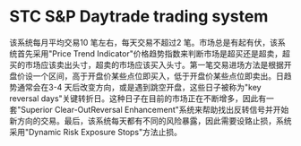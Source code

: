 # STC S&P Daytrade trading system
该系统每月平均交易10 笔左右，每天交易不超过2 笔。市场总是有起有伏，该系统首先采用"Price Trend Indicator"价格趋势指数来判断市场是超买还是超卖，超买的市场应该卖出头寸，超卖的市场应该买入头寸。第一笔交易进场方法是根据开盘价设一个区间，高于开盘价某些点位即买入，低于开盘价某些点位即卖出。日趋势通常会在3-4 天后改变方向，或是遇到跳空开盘，这些日子被称为"key reversal days"关键转折日。这种日子在目前的市场正在不断增多，因此有一套"Superior Clear-OutReversal Enhancement"系统来帮助找出反转信号并开始新方向的交易。最后，该系统每天都有不同的风险暴露，因此需要设臵止损，系统采用"Dynamic Risk Exposure Stops"方法止损。
